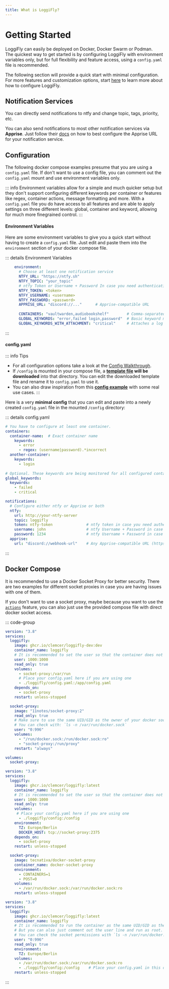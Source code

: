 ```yaml
---
title: What is LoggiFly?
---
```


# Getting Started

LoggiFly can easily be deployed on Docker, Docker Swarm or Podman.<br>
The quickest way to get started is by configuring LoggiFly with environment variables only, but for full flexibility and feature access, using a `config.yaml` file is recommended.


The following section will provide a quick start with minimal configuration. 
For more features and customization options, start [here](./config_sections/) to learn more about how to configure LoggiFly.

## Notification Services

You can directly send notifications to ntfy and change topic, tags, priority, etc. 

You can also send notifications to most other notification services via **Apprise**. Just follow their [docs](https://github.com/caronc/apprise/wiki) on how to best configure the Apprise URL for your notification service.


## Configuration

The following docker compose examples presume that you are using a `config.yaml` file. If don't want to use a config file, you can comment out the `config.yaml` mount and use environment variables only.

::: info
Environment variables allow for a simple and much quicker setup but they don't support configuring different keywords per container or features like regex, container actions, message formatting and more.
With a `config.yaml` file you do have access to all features and are able to apply settings on three different levels: global, container and keyword, allowing for much more finegrained control.
:::

#### Environment Variables
Here are some environment variables to give you a quick start without having to create a `config.yaml` file.
Just edit and paste them into the `environment` section of your docker compose file.

::: details Environment Variables
```yaml
    environment:
      # Choose at least one notification service
      NTFY_URL: "https://ntfy.sh"       
      NTFY_TOPIC: "your_topic"          
      # ntfy Token or Username + Password In case you need authentication
      NTFY_TOKEN: <token>
      NTFY_USERNAME: <username>
      NTFY_PASSWORD: <password>
      APPRISE_URL: "discord://..."      # Apprise-compatible URL
    
      CONTAINERS: "vaultwarden,audiobookshelf"        # Comma-separated list
      GLOBAL_KEYWORDS: "error,failed login,password"  # Basic keyword monitoring
      GLOBAL_KEYWORDS_WITH_ATTACHMENT: "critical"     # Attaches a log file to the notification
```
:::

#### config.yaml

::: info Tips
- For all configuration options take a look at the [Config Walkthrough](./config_sections/). 
- If `/config` is mounted in your compose file, a **[template file](./config_sections/#config-template) will be downloaded** into that directory. You can edit the downloaded template file and rename it to `config.yaml` to use it. 
- You can also draw inspiration from this **[config example](./examples#)** with some real use cases.
:::

Here is a very **minimal config** that you can edit and paste into a newly created `config.yaml` file in the mounted `/config` directory:

::: details config.yaml


```yaml
# You have to configure at least one container.
containers:
  container-name:  # Exact container name
    keywords:
      - error
      - regex: (username|password).*incorrect 
  another-container:
    keywords:
      - login
    
# Optional. These keywords are being monitored for all configured containers. 
global_keywords:
  keywords:
    - failed
    - critical

notifications:     
  # Configure either ntfy or Apprise or both
  ntfy:
    url: http://your-ntfy-server  
    topic: loggifly                   
    token: ntfy-token               # ntfy token in case you need authentication 
    username: john                  # ntfy Username + Password in case you need authentication 
    password: 1234                  # ntfy Username + Password in case you need authentication 
  apprise:
    url: "discord://webhook-url"    # Any Apprise-compatible URL (https://github.com/caronc/apprise/wiki)
```

:::





## Docker Compose

It is recommended to use a Docker Socket Proxy for better security. There are two examples for different socket proxies in case you are having issues with one of them.

If you don't want to use a socket proxy, maybe because you want to use the [`actions`](./actions#container-actions) feature, you can also just use the provided compose file with direct docker socket access.

::: code-group

```yaml [11notes/socket-proxy]
version: "3.8"
services:
  loggifly:
    image: ghcr.io/clemcer/loggifly-dev:dev 
    container_name: loggifly
    # It is recommended to set the user so that the container does not run as root
    user: 1000:1000
    read_only: true
    volumes:
      - socket-proxy:/var/run
      # Place your config.yaml here if you are using one
      - ./loggifly/config.yaml:/app/config.yaml
    depends_on:
      - socket-proxy
    restart: unless-stopped 

  socket-proxy:
    image: "11notes/socket-proxy:2"
    read_only: true
    # Make sure to use the same UID/GID as the owner of your docker socket. 
    # You can check with: `ls -n /var/run/docker.sock`
    user: "0:996"
    volumes:
      - "/run/docker.sock:/run/docker.sock:ro"
      - "socket-proxy:/run/proxy"
    restart: "always"

volumes: 
  socket-proxy:

```


```yaml [tecnativa/docker-socket-proxy]
version: "3.8"
services:
  loggifly:
    image: ghcr.io/clemcer/loggifly:latest
    container_name: loggifly 
    # It is recommended to set the user so that the container does not run as root
    user: 1000:1000
    read_only: true
    volumes:
     # Place your config.yaml here if you are using one
      - ./loggifly/config:/config
    environment:
      TZ: Europe/Berlin
      DOCKER_HOST: tcp://socket-proxy:2375
    depends_on:
      - socket-proxy
    restart: unless-stopped

  socket-proxy:
    image: tecnativa/docker-socket-proxy
    container_name: docker-socket-proxy
    environment:
      - CONTAINERS=1  
      - POST=0       
    volumes:
      - /var/run/docker.sock:/var/run/docker.sock:ro  
    restart: unless-stopped
```


```yaml [docker socket access]
version: "3.8"
services:
  loggifly:
    image: ghcr.io/clemcer/loggifly:latest
    container_name: loggifly
    # It is recommended to run the container as the same UID/GID as the owner of your docker socket to avoid running as root.
    # But you can also just comment out the user line and run as root.
    # You can check the socket permissions with `ls -n /var/run/docker.sock`
    user: "0:996"
    read_only: true
    environment:
      TZ: Europe/Berlin
    volumes:
      - /var/run/docker.sock:/var/run/docker.sock:ro
      - ./loggifly/config:/config    # Place your config.yaml in this directory
    restart: unless-stopped 
```
:::




